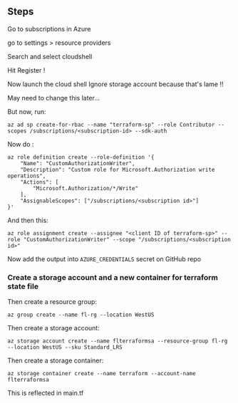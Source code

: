 ## Steps


Go to subscriptions in Azure

go to settings > resource providers

Search and select cloudshell

Hit Register !

Now launch the cloud shell
Ignore storage account because that's lame !!

May need to change this later...

But now, run:

`az ad sp create-for-rbac --name "terraform-sp" --role Contributor --scopes /subscriptions/<subscription-id> --sdk-auth`

Now do :

```
az role definition create --role-definition '{
    "Name": "CustomAuthorizationWriter",
    "Description": "Custom role for Microsoft.Authorization write operations",
    "Actions": [
        "Microsoft.Authorization/*/Write"
    ],
    "AssignableScopes": ["/subscriptions/<subscription id>"]
}'
```

And then this:

`az role assignment create --assignee "<client ID of terraform-sp>" --role "CustomAuthorizationWriter" --scope "/subscriptions/<subscription id>"`

<!-- Now with that json output:

put ARM_CLIENT_ID as clientId
put ARM_CLIENT_SECRET as clientSecret
put ARM_TENANT_ID as tenantId

into github actions secrets! -->

Now add the output into `AZURE_CREDENTIALS` secret on GitHub repo

### Create a storage account and a new container for terraform state file

Then create a resource group:

`az group create --name fl-rg --location WestUS`

Then create a storage account:

`az storage account create --name flterraformsa --resource-group fl-rg --location WestUS --sku Standard_LRS`

Then create a storage container:

`az storage container create --name terraform --account-name flterraformsa`

This is reflected in main.tf